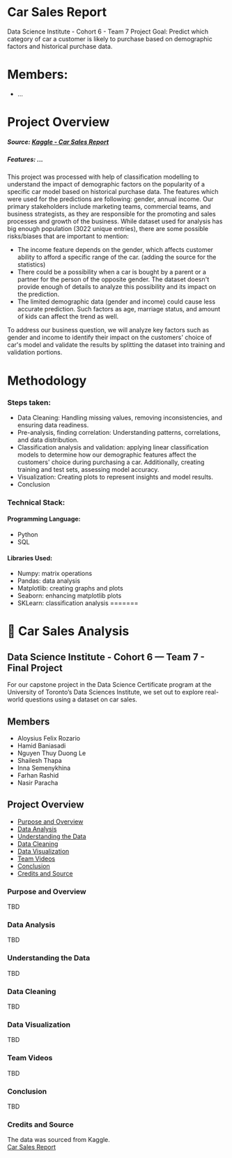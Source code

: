 # Car Sales Report
Data Science Institute - Cohort 6 - Team 7 Project 
Goal: Predict which category of car a customer is likely to purchase based on demographic factors and historical purchase data.


# Members:
* ...

# Project Overview
##### Source: [Kaggle - Car Sales Report](https://www.kaggle.com/datasets/missionjee/car-sales-report/data)
##### Features: ...
This project was processed with help of classification modelling to understand the impact of demographic factors on the popularity of a specific car model based on historical purchase data. The features which were used for the predictions are following: gender, annual income.
Our primary stakeholders include marketing teams, commercial teams, and business strategists, as they are responsible for the promoting and sales processes and growth of the business.
While dataset used for analysis has big enough population (3022 unique entries), there are some possible risks/biases that are important to mention:
 - The income feature depends on the gender, which affects customer ability to afford a specific range of the car. (adding the source for the statistics)
 - There could be a possibility when a car is bought by a parent or a partner for the person of the opposite gender. The dataset doesn't provide enough of details to analyze this possibility and its impact on the prediction.
 - The limited demographic data (gender and income) could cause less accurate prediction. Such factors as age, marriage status, and amount of kids can affect the trend as well.

 To address our business question, we will analyze key factors such as gender and income to identify their impact on the customers' choice of car's model and validate the results by splitting the dataset into training and validation portions.


 # Methodology
 ### Steps taken:
 - Data Cleaning: Handling missing values, removing inconsistencies, and ensuring data readiness.
 - Pre-analysis, finding correlation: Understanding patterns, correlations, and data distribution.
 - Classification analysis and validation: applying linear classification models to determine how our demographic features affect the customers' choice during purchasing a car. Additionally, creating training and test sets, assessing model accuracy. 
 - Visualization: Creating plots to represent insights and model results.
 - Conclusion

 ### Technical Stack:

#### Programming Language:
 - Python
 - SQL

#### Libraries Used:
- Numpy: matrix operations
- Pandas: data analysis
- Matplotlib: creating graphs and plots
- Seaborn: enhancing matplotlib plots
- SKLearn: classification analysis
=======
# 🚗 Car Sales Analysis 

<!-- This is a short summary, we can add to it as we start the project -->
## Data Science Institute - Cohort 6 — Team 7 - Final Project
For our capstone project in the Data Science Certificate program at the University of Toronto’s Data Sciences Institute, we set out to explore real-world questions using a dataset on car sales. 

<!-- Entered name as per the Team project list. Should we order it by first or last name or leave it as is? -->
## Members
- Aloysius Felix Rozario 
- Hamid Baniasadi
- Nguyen Thuy Duong Le
- Shailesh Thapa
- Inna Semenykhina
- Farhan Rashid
- Nasir Paracha

<!-- We can share ownership of this section -->
## Project Overview
- [Purpose and Overview](#purpose-and-overview)
- [Data Analysis](#data-analysis)
- [Understanding the Data](#understanding-the-data)
- [Data Cleaning](#data-cleaning)
- [Data Visualization](#data-visualization)
- [Team Videos](#team-videos)
- [Conclusion](#conclusion)
- [Credits and Source](#credits)

### Purpose and Overview 
TBD

### Data Analysis
TBD

### Understanding the Data
TBD

### Data Cleaning
TBD

### Data Visualization
TBD

### Team Videos
TBD

### Conclusion
TBD

### Credits and Source
The data was sourced from Kaggle.\
[Car Sales Report](https://www.kaggle.com/datasets/missionjee/car-sales-report/data)




